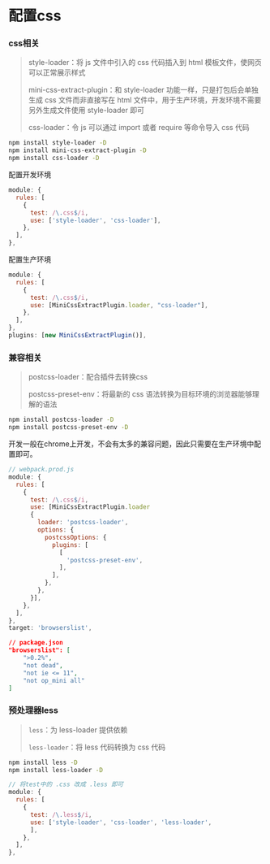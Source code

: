 # 配置css

### **css相关**

> style-loader：将 js 文件中引入的 css 代码插入到 html 模板文件，使网页可以正常展示样式
>
> mini-css-extract-plugin：和 style-loader 功能一样，只是打包后会单独生成 css 文件而非直接写在 html 文件中，用于生产环境，开发环境不需要另外生成文件使用 style-loader 即可
>
> css-loader：令 js 可以通过 import 或者 require 等命令导入 css 代码

```sh
npm install style-loader -D
npm install mini-css-extract-plugin -D
npm install css-loader -D
```

配置开发环境

```js
module: {
  rules: [
    {
      test: /\.css$/i,
      use: ['style-loader', 'css-loader'],
    },
  ],
},
```

配置生产环境

```js
module: {
  rules: [
    {
      test: /\.css$/i,
      use: [MiniCssExtractPlugin.loader, "css-loader"],
    },
  ],
}, 
plugins: [new MiniCssExtractPlugin()],
```



### **兼容相关**

> postcss-loader：配合插件去转换css
>
> postcss-preset-env：将最新的 css 语法转换为目标环境的浏览器能够理解的语法

```sh
npm install postcss-loader -D
npm install postcss-preset-env -D
```

开发一般在chrome上开发，不会有太多的兼容问题，因此只需要在生产环境中配置即可。

```js
// webpack.prod.js
module: {
  rules: [
    {
      test: /\.css$/i,
      use: [MiniCssExtractPlugin.loader
      {
        loader: 'postcss-loader',
        options: {
          postcssOptions: {
            plugins: [
              [
                'postcss-preset-env',
              ],
            ],
          },
        },
      }],
    },
  ],
},
target: 'browserslist',
```

```json
// package.json
"browserslist": [
    ">0.2%",
    "not dead",
    "not ie <= 11",
    "not op_mini all"
]
```



### **预处理器less**

> `less`：为 less-loader 提供依赖
>
> `less-loader`：将 less 代码转换为 css 代码

```sh
npm install less -D
npm install less-loader -D
```

```js
// 将test中的 .css 改成 .less 即可
module: {
  rules: [
    {
      test: /\.less$/i,
      use: ['style-loader', 'css-loader', 'less-loader',
      ],
    },
  ],
},
```

